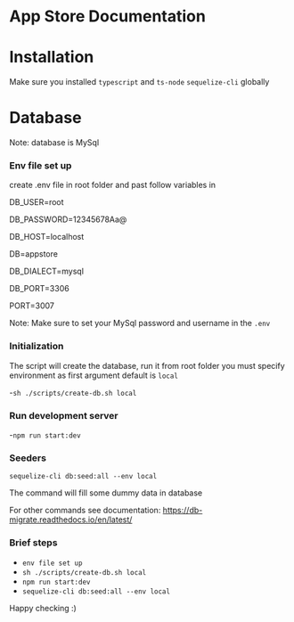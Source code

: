 # App Store Documentation

# Installation

Make sure you installed `typescript` and `ts-node` `sequelize-cli` globally

# Database

Note: database is MySql

### Env file set up

create .env file in root folder and past follow variables in

DB_USER=root

DB_PASSWORD=12345678Aa@

DB_HOST=localhost

DB=appstore

DB_DIALECT=mysql

DB_PORT=3306

PORT=3007

Note: Make sure to set your MySql password and username in the `.env`

### Initialization
The script will create the database, run it from root folder you must  specify environment as first argument default is `local`

-`sh ./scripts/create-db.sh local`


### Run development server
-`npm run start:dev`

### Seeders

`sequelize-cli db:seed:all --env local`

The command will fill some dummy data in database


For other commands see documentation: https://db-migrate.readthedocs.io/en/latest/

### Brief steps
-  `env file set up`
- `sh ./scripts/create-db.sh local`
- `npm run start:dev`
- `sequelize-cli db:seed:all --env local`

Happy checking :)
